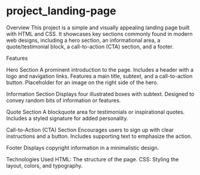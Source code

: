 # project_landing-page
Overview
This project is a simple and visually appealing landing page built with HTML and CSS. It showcases key sections commonly found in modern web designs, including a hero section, an informational area, a quote/testimonial block, a call-to-action (CTA) section, and a footer.

Features

Hero Section
A prominent introduction to the page.
Includes a header with a logo and navigation links.
Features a main title, subtext, and a call-to-action button.
Placeholder for an image on the right side of the hero.

Information Section
Displays four illustrated boxes with subtext.
Designed to convey random bits of information or features.

Quote Section
A blockquote area for testimonials or inspirational quotes.
Includes a styled signature for added personality.

Call-to-Action (CTA) Section
Encourages users to sign up with clear instructions and a button.
Includes supporting text to emphasize the action.

Footer
Displays copyright information in a minimalistic design.

Technologies Used
HTML: The structure of the page.
CSS: Styling the layout, colors, and typography.